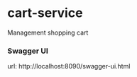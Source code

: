 # cart-service
Management shopping cart

### Swagger UI

url: http://localhost:8090/swagger-ui.html
